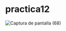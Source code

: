 # practica12
![Captura de pantalla (68)](https://github.com/brandon48d/practica12/assets/147564408/03f26708-62ff-4e98-8fa2-d853acba6a10)
